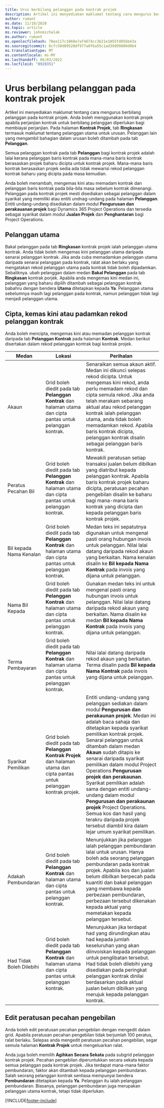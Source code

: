 ```yaml
---
title: Urus berbilang pelanggan pada kontrak projek
description: Artikel ini menyediakan maklumat tentang cara mengurus berbilang pelanggan pada kontrak projek.
author: rumant
ms.date: 11/18/2020
ms.topic: article
ms.reviewer: johnmichalak
ms.author: rumant
ms.openlocfilehash: 78ee117c1068e7af4674cc3b21e1055fd05bb43a
ms.sourcegitcommit: 6cfc50d89528df977a8f6a55c1ad39d99800d9b4
ms.translationtype: MT
ms.contentlocale: ms-MY
ms.lasthandoff: 06/03/2022
ms.locfileid: "8928351"
---
```

# <a name="manage-multiple-customers-on-project-contracts"></a>Urus berbilang pelanggan pada kontrak projek

Artikel ini menyediakan maklumat tentang cara mengurus berbilang pelanggan pada kontrak projek. Anda boleh menggunakan kontrak projek apabila perjanjian kontrak untuk berbilang pelanggan diperlukan bagi membiayai perjanjian. Pada halaman **Kontrak Projek**, tab **Ringkasan** termasuk maklumat tentang pelanggan utama untuk urusan. Pelanggan lain yang mengambil bahagian dalam urusan boleh ditambah pada tab **Pelanggan**.

Semua pelanggan kontrak pada tab **Pelanggan** bagi kontrak projek adalah lalai kerana pelanggan baris kontrak pada mana-mana baris kontrak berasaskan projek baharu dicipta untuk kontrak projek. Mana-mana baris kontrak berasaskan projek sedia ada tidak mewarisi rekod pelanggan kontrak baharu yang dicipta pada masa kemudian.

Anda boleh menambah, mengemas kini atau memadam kontrak dan pelanggan baris kontrak pada bila-bila masa sebelum kontrak dimenangi. Pelanggan pada kontrak projek mesti disediakan sebagai pelanggan dalam syarikat yang memiliki atau entiti undnag-undang pada halaman **Pelanggan**. Entiti undang-undang disediakan dalam modul **Pengurusan dan perakauanan projek** bagi Dynamics 365 Project Operations dan tersedia sebagai syarikat dalam modul **Jualan Projek** dan **Penghantaran** bagi Project Operations.

## <a name="primary-customers"></a>Pelanggan utama

Bakal pelanggan pada tab **Ringkasan** kontrak projek ialah pelanggan utama kontrak. Anda tidak boleh mengemas kini pelanggan utama daripada senarai pelanggan kontrak. Jika anda cuba memadamkan pelanggan utama daripada senarai pelanggan pada kontrak, ralat akan berlaku yang mengatakan rekod pelanggan utama pada kontrak tidak boleh dipadamkan. Sebaliknya. ubah pelanggan dalam medan **Bakal Pelanggan** pada tab **Ringkasan** kontrak porjek. Apabila anda mengemas kini medan ini, pelanggan yang baharu dipilih ditambah sebagai pelanggan kontrak babahru dengan bendera **Utama** ditetapkan kepada **Ya**. Pelanggan utama sebelumnya masih lagi pelanggan pada kontrak, namun pelanggan tidak lagi menjadi pelanggan utama.

## <a name="create-update-or-delete-a-contract-customer-record"></a>Cipta, kemas kini atau padamkan rekod pelanggan kontrak

Anda boleh mencipta, mengemas kini atau memadan pelanggan kontrak daripada tab **Pelanggan Kontrak** pada halaman **Kontrak**. Medan berikut disertakan dalam rekod pelanggan kontrak bagi kontrak projek.

| **Medan** | **Lokasi** | **Perihalan** | 
| --- | --- | --- | 
| Akaun | Grid boleh diedit pada tab **Pelanggan Kontrak** dan halaman utama dan cipta pantas untuk pelanggan kontrak. | Senaraikan semua akaun aktif. Medan ini dikunci selepas rekod dicipta. Untuk mengemas kini rekod, anda perlu memadam rekod dan cipta semula rekod. Jika anda telah merakam sebarang aktual atau rekod pelanggan kontrak ialah pelanggan utama, anda tidak boleh memadamkan rekod. Apabila baris kontrak dicipta, pelanggan kontrak disalin sebagai pelanggan baris kontrak. |
| Peratus Pecahan Bil | Grid boleh diedit pada tab **Pelanggan Kontrak** dan halaman utama dan cipta pantas untuk pelanggan kontrak. | Mewakili peratusan setiap transaksi jualan belum dibilkan yang diatribut kepada pelanggan kontrak. Apabila baris kontrak projek baharu dicipta, peratusan pecahan pengebilan disalin ke baharu bagi mana-mana baris kontrak yang dicipta dan kepada pelanggan baris kontrak projek. |
| Bil kepada Nama Kenalan | Grid boleh diedit pada tab **Pelanggan Kontrak** dan halaman utama dan cipta pantas untuk pelanggan kontrak. | Medan teks ini sepatutnya digunakan untuk mengenal pasti orang hubungan invois untuk pelanggan. Nilai lalai datang daripada rekod akaun yang berkaitan. Nama kenalan disalin ke **Bil kepada Nama Kontrak** pada invois yang dijana untuk pelanggan. |
| Nama Bil Kepada | Grid boleh diedit pada tab **Pelanggan Kontrak** dan halaman utama dan cipta pantas untuk pelanggan kontrak. | Gunakan medan teks ini untuk mengenal pasti orang hubungan invois untuk pelanggan. Nilai lalai datang daripada rekod akaun yang berkaitan. Nama disalin ke medan **Bil kepada Nama Kontrak** pada invois yang dijana untuk pelanggan. |
| Terma Pembayaran | Grid boleh diedit pada tab **Pelanggan Kontrak** dan halaman utama dan cipta pantas untuk pelanggan kontrak. | Nilai lalai datang daripada rekod akaun yang berkaitan. Terma disalin pada **Bil kepada Nama Kontrak** pada invois yang dijana untuk pelanggan. |
| Syarikat Pemilikan | Grid boleh diedit pada tab **Pelanggan Kontrak Projek** dan halaman utama dan cipta pantas untuk pelanggan kontrak projek. | Entiti undang-undang yang pelanggan sediakan dalam modul **Pengurusan dan perakaunan projek**. Medan ini adalah baca sahaja dan ditetapkan kepada syarikat pemilikan kontrak projek.</br>Senarai pelanggan untuk ditambah dalam medan **Akaun** sudah ditapis ke senarai daripada syarikat pemilikan dalam modul Project Operations **Pengurusan projek dan perakaunan**. Syarikat pemilikan adalah sama dengan entiti undang-undang dalam modul **Pengurusan dan perakaunan projek** Project Operations. Semua kos dan hasil yang terakru daripada projek tersebut diambil kira dalam lejar umum syarikat pemilikan. |
| Adakah Pembundaran | Grid boleh diedit pada tab **Pelanggan Kontrak** dan halaman utama dan cipta pantas untuk pelanggan kontrak. | Menunjukkan jika pelanggan ialah pelanggan pembundaran lalai untuk urusan. Hanya boleh ada seorang pelanggan pembundaran pada kontrak projek. Apabila kos dan jualan belum dibilkan berpecah pada kuantiti dan bakal pelanggan yang membawa kepada perbezaan pembundaran, perbezaan tersebut dikenakan kepada aktual yang memetakan kepada pelanggan tersebut. |
| Had Tidak Boleh Dilebihi | Grid boleh diedit pada tab **Pelanggan Kontrak** dan halaman utama dan cipta pantas untuk pelanggan kontrak. | Menunjukkan jika terdapat had yang dirundingkan atau had kepada jumlah keseluruhan yang akan diinvoiskan kepada pelanggan untuk penglibatan tersebut. Had tidak boleh dilebihi yang disediakan pada peringkat pelanggan kontrak dinilai berdasarkan pada aktual jualan belum dibilkan yang merujuk kepada pelanggan kontrak. |

## <a name="edit-billing-split-percentages"></a>Edit peratusan pecahan pengebilan

Anda boleh edit peratusan pecahan pengebilan dengan mengedit dalam grid. Apabila peratusan pecahan pengebilan tidak berjumlah 100 peratus, ralat berlaku. Selepas anda mengedit peratusan pecahan pengebilan, segar semula halaman **Kontrak Projek** untuk mengeluarkan ralat.

Anda juga boleh memilih **Agihkan Secara Sekata** pada subgrid pelanggan kontrak projek. Pecahan pengebilan diperuntukkan secara sekata kepada semua pelanggan pada kontrak projek. Jika terdapat mana-mana faktor pembundaran, faktor akan ditambah kepada pelanggan pembundaran. Salah seorang pelanggan kontrak sentiasa mempunyai bendera **Pembundaran** ditetapkan kepada **Ya**. Pelanggan itu ialah pelanggan pembundaran. Biasanya, pelanggan pembundaran juga merupakan pelanggan utama kontrak, tetapi tidak diperlukan.


[!INCLUDE[footer-include](../includes/footer-banner.md)]